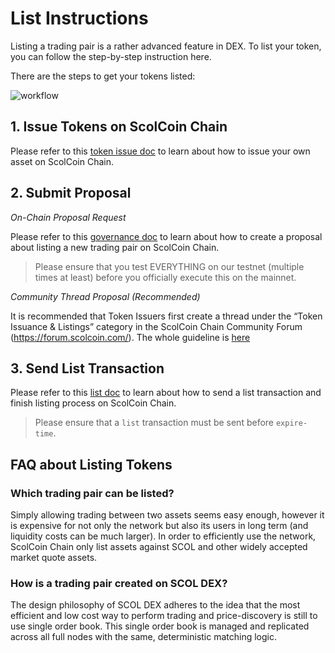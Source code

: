 # List Instructions

Listing a trading pair is a rather advanced feature in DEX. To list your token, you can follow the step-by-step instruction here.

There are the steps to get your tokens listed:

![workflow](./assets/listing-workflow.jpg)

## 1. Issue Tokens on ScolCoin Chain
Please refer to this [token issue doc](tokens.md) to learn about how to issue your own asset on ScolCoin Chain.

## 2. Submit Proposal

*On-Chain Proposal Request*


Please refer to this [governance doc](governance.md) to learn about how to create a proposal about listing a new trading pair on ScolCoin Chain.

> Please ensure that you test EVERYTHING on our testnet (multiple times at least) before you officially execute this on the mainnet.

*Community Thread Proposal (Recommended)*

It is recommended that Token Issuers first create a thread under the “Token Issuance & Listings” category in the ScolCoin Chain Community Forum (https://forum.scolcoin.com/). The whole guideline is [here](https://forum.scolcoin.com/)

## 3. Send List Transaction

Please refer to this [list doc](list.md) to learn about how to send a list transaction and finish listing process on ScolCoin Chain.

> Please ensure that  a `list` transaction must be sent before `expire-time`.


## FAQ about Listing  Tokens

###  Which trading pair can be listed?

Simply allowing trading between two assets seems easy enough, however it is expensive for not only the network  but also its users in long term (and liquidity costs can be much larger). In order to efficiently use the network, ScolCoin Chain only list assets against SCOL and other widely accepted market quote assets.

### How is a trading pair created on SCOL DEX?

The design philosophy of SCOL DEX adheres to the idea that the most efficient and low cost way to perform trading and price-discovery is still to use single order book. This single order book is managed and replicated across all full nodes with the same, deterministic matching logic.

